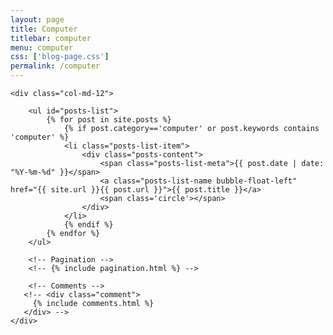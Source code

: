 ```yaml
---
layout: page
title: Computer
titlebar: computer
menu: computer
css: ['blog-page.css']
permalink: /computer
---
```


<div class="row">

    <div class="col-md-12">

        <ul id="posts-list">
            {% for post in site.posts %}
                {% if post.category=='computer' or post.keywords contains 'computer' %}
                <li class="posts-list-item">
                    <div class="posts-content">
                        <span class="posts-list-meta">{{ post.date | date: "%Y-%m-%d" }}</span>
                        <a class="posts-list-name bubble-float-left" href="{{ site.url }}{{ post.url }}">{{ post.title }}</a>
                        <span class='circle'></span>
                    </div>
                </li>
                {% endif %}
            {% endfor %}
        </ul> 

        <!-- Pagination -->
        <!-- {% include pagination.html %} -->

        <!-- Comments -->
       <!-- <div class="comment">
         {% include comments.html %}
       </div> -->
    </div>

</div>
<script>
    $(document).ready(function(){

        // Enable bootstrap tooltip
        $("body").tooltip({ selector: '[data-toggle=tooltip]' });

    });
</script>